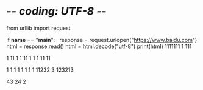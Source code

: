 # -*- coding: UTF-8 -*-
from urllib import request

if __name__ == "__main__":
    response = request.urlopen("https://www.baidu.com")
    html = response.read()
    html = html.decode("utf-8")
    print(html)
1111111
1
111

1
11
1
1
11
1
1
1
11
11

1
1
1
1
1
1
1
1
11232
3
123213

43
24
2
